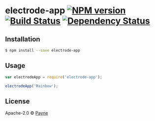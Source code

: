 # electrode-app [![NPM version][npm-image]][npm-url] [![Build Status][travis-image]][travis-url] [![Dependency Status][daviddm-image]][daviddm-url]
> 

## Installation

```sh
$ npm install --save electrode-app
```

## Usage

```js
var electrodeApp = require('electrode-app');

electrodeApp('Rainbow');
```
## License

Apache-2.0 © [Payne]()


[npm-image]: https://badge.fury.io/js/electrode-app.svg
[npm-url]: https://npmjs.org/package/electrode-app
[travis-image]: https://travis-ci.org//electrode-app.svg?branch=master
[travis-url]: https://travis-ci.org//electrode-app
[daviddm-image]: https://david-dm.org//electrode-app.svg?theme=shields.io
[daviddm-url]: https://david-dm.org//electrode-app
